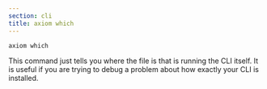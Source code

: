 ```yaml
---
section: cli
title: axiom which
---
```


```bash
axiom which
```

This command just tells you where the file is that is running the CLI itself. It is useful if you are trying to debug a problem about how exactly your CLI is installed.
